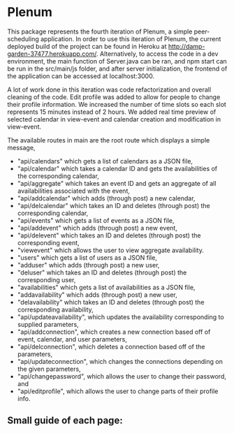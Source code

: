# Plenum

This package represents the fourth iteration of Plenum, a simple peer-scheduling application. In order to use this
iteration of Plenum, the current deployed build of the project can be found in Heroku at
http://damp-garden-37477.herokuapp.com/. Alternatively, to access the code in a dev environment, the main function of
Server.java can be ran, and npm start can be run in the src/main/js folder, and after server initialization, the frontend
of the application can be accessed at localhost:3000. 

A lot of work done in this iteration was code refactorization and overall cleaning of the code. Edit profile was added to allow for people to change their profile information. We increased the number of time slots so each slot represents 15 minutes instead of 2 hours. We added real time preview of selected calendar in view-event and calendar creation and modification in view-event.

The available routes in main are the root route which displays a simple message,
- "api/calendars" which gets a list of calendars as a JSON file,
- "api/calendar" which takes a calendar ID and gets the availabilities of the corresponding calendar,
- "api/aggregate" which takes an event ID and gets an aggregate of all availabilities associated with the event,
- "api/addcalendar" which adds (through post) a new calendar,
- "api/delcalendar" which takes an ID and deletes (through post) the corresponding calendar,
- "api/events" which gets a list of events as a JSON file, 
- "api/addevent" which adds (through post) a new event,
- "api/delevent" which takes an ID and deletes (through post) the corresponding event,
- "viewevent" which allows the user to view aggregate availability.
- "users" which gets a list of users as a JSON file,
- "adduser" which adds (through post) a new user,
- "deluser" which takes an ID and deletes (through post) the corresponding user,
- "availabilities" which gets a list of availabilities as a JSON file,
- "addavailability" which adds (through post) a new user,
- "delavailability" which takes an ID and deletes (through post) the corresponding availability,
- "api/updateavailability", which updates the availability corresponding to supplied parameters,
- "api/addconnection", which creates a new connection based off of event, calendar, and user parameters,
- "api/delconnection", which deletes a connection based off of the parameters,
- "api/updateconnection", which changes the connections depending on the given parameters,
- "api/changepassword", which allows the user to change their password, and
- "api/editprofile", which allows the user to change parts of their profile info.

Small guide of each page:
- 
